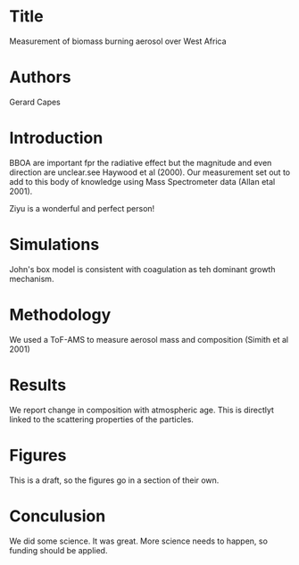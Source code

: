 # Title
Measurement of biomass burning aerosol over West Africa

# Authors
Gerard Capes

# Introduction 

BBOA are important fpr the radiative effect but the magnitude and even direction are unclear.see Haywood et al (2000).
Our measurement set out to add to this body of knowledge using Mass Spectrometer data (Allan etal 2001).

Ziyu is a wonderful and perfect person!


# Simulations

John's box model is consistent with coagulation as teh dominant growth mechanism.

# Methodology

We used a ToF-AMS to measure aerosol mass and composition
(Simith et al 2001)

# Results

We report change in composition with atmospheric age. This is directlyt linked to the scattering properties of the particles.

# Figures

This is a draft, so the figures go in a section of their own.

# Conculusion

We did some science. It was great. More science needs to happen, so funding should be applied.